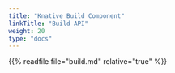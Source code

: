```yaml
---
title: "Knative Build Component"
linkTitle: "Build API"
weight: 20
type: "docs"
---
```


{{% readfile file="build.md" relative="true" %}}
